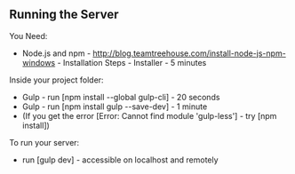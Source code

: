 ## Running the Server

You Need:
* Node.js and npm - http://blog.teamtreehouse.com/install-node-js-npm-windows - Installation Steps - Installer - 5 minutes

Inside your project folder:
* Gulp - run [npm install --global gulp-cli] - 20 seconds
* Gulp - run [npm install gulp --save-dev] - 1 minute
* (If you get the error [Error: Cannot find module 'gulp-less'] - try [npm install])

To run your server:
* run [gulp dev] - accessible on localhost and remotely
